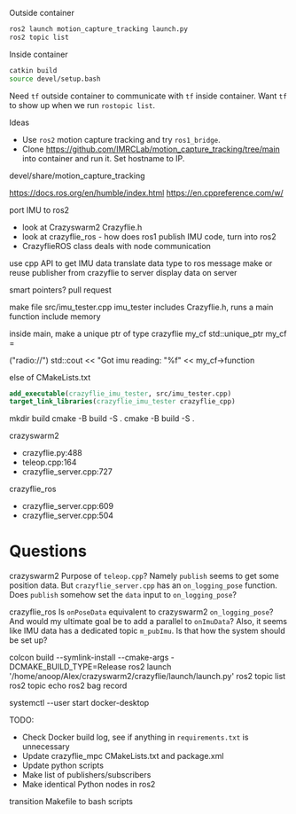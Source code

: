 Outside container
```bash
ros2 launch motion_capture_tracking launch.py
ros2 topic list
```

Inside container
```bash
catkin build
source devel/setup.bash
```

Need `tf` outside container to communicate with `tf` inside container. Want `tf` to show up when we run `rostopic list`.

Ideas
- Use `ros2` motion capture tracking and try `ros1_bridge`.
- Clone https://github.com/IMRCLab/motion_capture_tracking/tree/main into container and run it. Set hostname to IP.

devel/share/motion_capture_tracking

https://docs.ros.org/en/humble/index.html
https://en.cppreference.com/w/

port IMU to ros2
- look at Crazyswarm2 Crazyflie.h
- look at crazyflie_ros - how does ros1 publish IMU code, turn into ros2
- CrazyflieROS class deals with node communication

use cpp API to get IMU data
translate data type to ros message
make or reuse publisher from crazyflie to server
display data on server

smart pointers?
pull request

make file src/imu_tester.cpp
imu_tester includes Crazyflie.h, runs a main function
include memory

inside main, make a unique ptr of type crazyflie my_cf
std::unique_ptr<Crazyflie> my_cf = 

("radio://")
std::cout << "Got imu reading: "%f" << my_cf->function

else of CMakeLists.txt
```cmake
add_executable(crazyflie_imu_tester, src/imu_tester.cpp)
target_link_libraries(crazyflie_imu_tester crazyflie_cpp)
```

mkdir build
cmake -B build -S .
cmake -B build -S .

crazyswarm2
- crazyflie.py:488
- teleop.cpp:164
- crazyflie_server.cpp:727

crazyflie_ros
- crazyflie_server.cpp:609
- crazyflie_server.cpp:504

# Questions

crazyswarm2
Purpose of `teleop.cpp`? Namely `publish` seems to get some position data. But `crazyflie_server.cpp` has an `on_logging_pose` function. Does `publish` somehow set the `data` input to `on_logging_pose`?

crazyflie_ros
Is `onPoseData` equivalent to crazyswarm2 `on_logging_pose`? And would my ultimate goal be to add a parallel to `onImuData`? Also, it seems like IMU data has a dedicated topic `m_pubImu`. Is that how the system should be set up?

colcon build --symlink-install --cmake-args -DCMAKE_BUILD_TYPE=Release
ros2 launch '/home/anoop/Alex/crazyswarm2/crazyflie/launch/launch.py'
ros2 topic list
ros2 topic echo
ros2 bag record

systemctl --user start docker-desktop

TODO:
- Check Docker build log, see if anything in `requirements.txt` is unnecessary
- Update crazyflie_mpc CMakeLists.txt and package.xml
- Update python scripts
- Make list of publishers/subscribers
- Make identical Python nodes in ros2

transition Makefile to bash scripts
